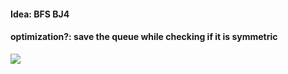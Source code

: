 #### Idea: BFS BJ4

#### optimization?: save the queue while checking if it is symmetric



![][fig]

[fig]:./fig/fig1.png

